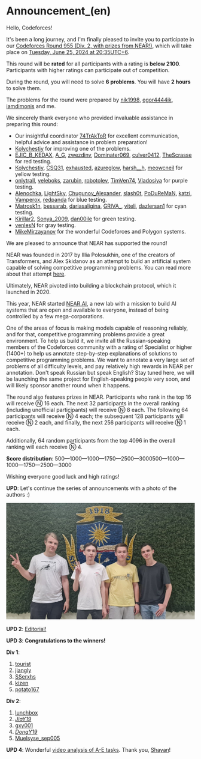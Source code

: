 # Announcement_(en)

Hello, Codeforces!

It's been a long journey, and I'm finally pleased to invite you to participate in our [Codeforces Round 955 (Div. 2, with prizes from NEAR!)](https://codeforces.com/contest/1982 "Codeforces Round 955 (Div. 2, with prizes from NEAR!)"), which will take place on [Tuesday, June 25, 2024 at 20:35UTC+6](https://codeforces.com/https://www.timeanddate.com/worldclock/fixedtime.html?day=25&month=6&year=2024&hour=17&min=35&sec=0&p1=166).

This round will be **rated** for all participants with a rating is **below 2100**. Participants with higher ratings can participate out of competition.

During the round, you will need to solve **6 problems**. You will have **2 hours** to solve them.

The problems for the round were prepared by [nik1998](https://codeforces.com/profile/nik1998 "Candidate Master nik1998"), [egor4444ik](https://codeforces.com/profile/egor4444ik "Specialist egor4444ik"), [iamdimonis](https://codeforces.com/profile/iamdimonis "Specialist iamdimonis") and me.

We sincerely thank everyone who provided invaluable assistance in preparing this round:

 * Our insightful coordinator [74TrAkToR](https://codeforces.com/profile/74TrAkToR "Grandmaster 74TrAkToR") for excellent communication, helpful advice and assistance in problem preparation!
* [Kolychestiy](https://codeforces.com/profile/Kolychestiy "Master Kolychestiy") for improving one of the problems.
* [EJIC_B_KEDAX](https://codeforces.com/profile/EJIC_B_KEDAX "Grandmaster EJIC_B_KEDAX"), [A_G](https://codeforces.com/profile/A_G "International Grandmaster A_G"), [zwezdinv](https://codeforces.com/profile/zwezdinv "Grandmaster zwezdinv"), [Dominater069](https://codeforces.com/profile/Dominater069 "International Grandmaster Dominater069"), [culver0412](https://codeforces.com/profile/culver0412 "Grandmaster culver0412"), [TheScrasse](https://codeforces.com/profile/TheScrasse "Grandmaster TheScrasse") for red testing.
* [Kolychestiy](https://codeforces.com/profile/Kolychestiy "Master Kolychestiy"), [CSQ31](https://codeforces.com/profile/CSQ31 "Master CSQ31"), [exhausted](https://codeforces.com/profile/exhausted "Master exhausted"), [azureglow](https://codeforces.com/profile/azureglow "Master azureglow"), [harsh__h](https://codeforces.com/profile/harsh__h "Master harsh__h"), [meowcneil](https://codeforces.com/profile/meowcneil "International Master meowcneil") for yellow testing.
* [onlytrall](https://codeforces.com/profile/onlytrall "Candidate Master onlytrall"), [veleboks](https://codeforces.com/profile/veleboks "Candidate Master veleboks"), [zarubin](https://codeforces.com/profile/zarubin "Candidate Master zarubin"), [robotolev](https://codeforces.com/profile/robotolev "Candidate Master robotolev"), [TimVen74](https://codeforces.com/profile/TimVen74 "Candidate Master TimVen74"), [Vladosiya](https://codeforces.com/profile/Vladosiya "Candidate Master Vladosiya") for purple testing.
* [Alenochka](https://codeforces.com/profile/Alenochka "Expert Alenochka"), [LightSky](https://codeforces.com/profile/LightSky "Expert LightSky"), [Chugunov_Alexander](https://codeforces.com/profile/Chugunov_Alexander "Expert Chugunov_Alexander"), [slash0t](https://codeforces.com/profile/slash0t "Expert slash0t"), [PoDuReMaN](https://codeforces.com/profile/PoDuReMaN "Expert PoDuReMaN"), [katzi](https://codeforces.com/profile/katzi "Expert katzi"), [Vamperox](https://codeforces.com/profile/Vamperox "Expert Vamperox"), [redpanda](https://codeforces.com/profile/redpanda "Expert redpanda") for blue testing.
* [Matrosk1n](https://codeforces.com/profile/Matrosk1n "Specialist Matrosk1n"), [bessarab](https://codeforces.com/profile/bessarab "Specialist bessarab"), [dariasaligina](https://codeforces.com/profile/dariasaligina "Specialist dariasaligina"), [GRIVA_](https://codeforces.com/profile/GRIVA_ "Specialist GRIVA_"), [viteli](https://codeforces.com/profile/viteli "Specialist viteli"), [dazlersan1](https://codeforces.com/profile/dazlersan1 "Specialist dazlersan1") for cyan testing.
* [Kirillar2](https://codeforces.com/profile/Kirillar2 "Pupil Kirillar2"), [Sonya_2009](https://codeforces.com/profile/Sonya_2009 "Pupil Sonya_2009"), [dan00ile](https://codeforces.com/profile/dan00ile "Pupil dan00ile") for green testing.
* [venlesN](https://codeforces.com/profile/venlesN "Newbie venlesN") for gray testing.
* [MikeMirzayanov](https://codeforces.com/profile/MikeMirzayanov "Headquarters, MikeMirzayanov") for the wonderful Codeforces and Polygon systems.

We are pleased to announce that NEAR has supported the round!

NEAR was founded in 2017 by Illia Polosukhin, one of the creators of Transformers, and Alex Skidanov as an attempt to build an artificial system capable of solving competitive programming problems. You can read more about that attempt [here](https://codeforces.com/blog/entry/59746).

Ultimately, NEAR pivoted into building a blockchain protocol, which it launched in 2020.

This year, NEAR started [NEAR.AI](https://codeforces.com/https://near.ai/nearai-master-plan), a new lab with a mission to build AI systems that are open and available to everyone, instead of being controlled by a few mega-corporations.

One of the areas of focus is making models capable of reasoning reliably, and for that, competitive programming problems provide a great environment. To help us build it, we invite all the Russian-speaking members of the Codeforces community with a rating of Specialist or higher (1400+) to help us annotate step-by-step explanations of solutions to competitive programming problems. We want to annotate a very large set of problems of all difficulty levels, and pay relatively high rewards in NEAR per annotation. Don't speak Russian but speak English? Stay tuned here, we will be launching the same project for English-speaking people very soon, and will likely sponsor another round when it happens.

The round also features prizes in NEAR. Participants who rank in the top 16 will receive Ⓝ 16 each. The next 32 participants in the overall ranking (including unofficial participants) will receive Ⓝ 8 each. The following 64 participants will receive Ⓝ 4 each; the subsequent 128 participants will receive Ⓝ 2 each, and finally, the next 256 participants will receive Ⓝ 1 each.

Additionally, 64 random participants from the top 4096 in the overall ranking will each receive Ⓝ 4.

**Score distribution**: 500—1000—1000—1750—2500—3000500—1000—1000—1750—2500—3000

Wishing everyone good luck and high ratings!

**UPD**: Let's continue the series of announcements with a photo of the authors :)

![ ](images/934f1846fd3729a2220fff1c4f52533e1004c70a.jpg)

**UPD 2**: [Editorial!](Tutorial.md)

**UPD 3**: **Congratulations to the winners!**

**Div 1**:

 1. [tourist](https://codeforces.com/profile/tourist "Legendary Grandmaster tourist")
2. [jiangly](https://codeforces.com/profile/jiangly "Legendary Grandmaster jiangly")
3. [SSerxhs](https://codeforces.com/profile/SSerxhs "International Grandmaster SSerxhs")
4. [kizen](https://codeforces.com/profile/kizen "Grandmaster kizen")
5. [potato167](https://codeforces.com/profile/potato167 "Legendary Grandmaster potato167")

**Div 2**:

 1. [lunchbox](https://codeforces.com/profile/lunchbox "Candidate Master lunchbox")
2. [_JiaY19_](https://codeforces.com/profile/_JiaY19_ "Specialist _JiaY19_")
3. [gxy001](https://codeforces.com/profile/gxy001 "Candidate Master gxy001")
4. [_DongY19_](https://codeforces.com/profile/_DongY19_ "Expert _DongY19_")
5. [Muelsyse_sep005](https://codeforces.com/profile/Muelsyse_sep005 "Pupil Muelsyse_sep005")

**UPD 4**: Wonderful [video analysis of A-E tasks](https://codeforces.com/blog/entry/130849). Thank you, [Shayan](https://codeforces.com/profile/Shayan "International Grandmaster Shayan")!


